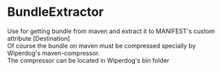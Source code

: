 BundleExtractor  
===============  
Use for getting bundle from maven and extract it to MANIFEST's custom attribute [Destination]  
Of course the bundle on maven must be compressed specially by Wiperdog's maven-compressor.  
The compressor can be located in Wiperdog's bin folder
